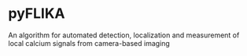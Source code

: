 # pyFLIKA
An algorithm for automated detection, localization and measurement of local calcium signals from camera-based imaging
